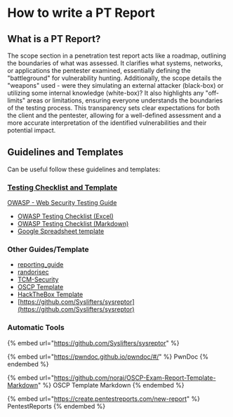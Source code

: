 # How to write a PT Report

## What is a PT Report?

The scope section in a penetration test report acts like a roadmap, outlining the boundaries of what was assessed. It clarifies what systems, networks, or applications the pentester examined, essentially defining the "battleground" for vulnerability hunting. Additionally, the scope details the "weapons" used - were they simulating an external attacker (black-box) or utilizing some internal knowledge (white-box)? It also highlights any "off-limits" areas or limitations, ensuring everyone understands the boundaries of the testing process. This transparency sets clear expectations for both the client and the pentester, allowing for a well-defined assessment and a more accurate interpretation of the identified vulnerabilities and their potential impact.

## Guidelines and Templates

Can be useful follow these guidelines and templates:

### [Te**sting Checklist and Template**](https://github.com/OWASP/wstg/tree/master/checklists)

[OWASP - Web Security Testing Guide](https://owasp.org/www-project-web-security-testing-guide/stable/)

* [OWASP Testing Checklist (Excel)](https://raw.githubusercontent.com/OWASP/wstg/master/checklists/checklist.xlsx)
* [OWASP Testing Checklist (Markdown)](https://raw.githubusercontent.com/OWASP/wstg/master/checklists/checklist.md)
* [Google Spreadsheet template](https://docs.google.com/spreadsheets/d/1csiYqA3DXhpz69K2JCLKN4H-kzkRFlFi/copy?copyCollaborators=false\&copyComments=false\&title=WSTG+Checklist)

### Other Guides/Template

* [reporting\_guide](https://dsxte2q2nyjxs.cloudfront.net/reporting_guide.pdf)
* [randorisec](https://www.randorisec.fr/publications/randorisec-pentest-report-thehive-v1-0-tlp_white.pdf)
* [TCM-Security](https://github.com/hmaverickadams/TCM-Security-Sample-Pentest-Report/blob/master/Demo%20Company%20-%20Security%20Assessment%20Findings%20Report.docx)
* [OSCP Template](https://github.com/noraj/OSCP-Exam-Report-Template-Markdown/blob/master/output/examples/OSCP-exam-report-template_OS_v2.pdf)
* [HackTheBox Template](https://www.hackthebox.com/storage/press/samplereport/sample-penetration-testing-report-template.pdf)
* [https://github.com/Syslifters/sysreptor](https://github.com/Syslifters/sysreptor)

### Automatic Tools

{% embed url="https://github.com/Syslifters/sysreptor" %}

{% embed url="https://pwndoc.github.io/pwndoc/#/" %}
PwnDoc
{% endembed %}

{% embed url="https://github.com/noraj/OSCP-Exam-Report-Template-Markdown" %}
OSCP Template Markdown
{% endembed %}

{% embed url="https://create.pentestreports.com/new-report" %}
PentestReports
{% endembed %}
